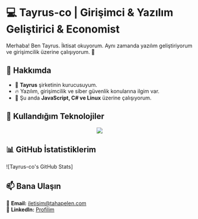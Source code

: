 # 💻 Tayrus-co | Girişimci & Yazılım Geliştirici & Economist

Merhaba! Ben Tayrus. İktisat okuyorum. Aynı zamanda yazılım geliştiriyorum ve girişimcilik üzerine çalışıyorum. 🚀

## 📌 Hakkımda  
- 💼 **Tayrus** şirketinin kurucusuyum.  
- 🔥 Yazılım, girişimcilik ve siber güvenlik konularına ilgim var.  
- 🌱 Şu anda **JavaScript, C# ve Linux** üzerine çalışıyorum.  

## 🚀 Kullandığım Teknolojiler  
<div align="center">
  <img src="https://skillicons.dev/icons?i=html,css,js,bootstrap,react,linux" />
</div>

## 📊 GitHub İstatistiklerim  
![Tayrus-co's GitHub Stats]

## 📫 Bana Ulaşın  
📩 **Email:** iletisim@tahapelen.com  
🔗 **LinkedIn:** [Profilim](https://www.linkedin.com/in/taha-pelen-9324a1291/)  
